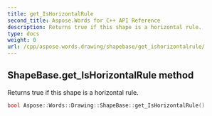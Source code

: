 ```yaml
---
title: get_IsHorizontalRule
second_title: Aspose.Words for C++ API Reference
description: Returns true if this shape is a horizontal rule. 
type: docs
weight: 0
url: /cpp/aspose.words.drawing/shapebase/get_ishorizontalrule/
---
```

## ShapeBase.get_IsHorizontalRule method


Returns true if this shape is a horizontal rule.

```cpp
bool Aspose::Words::Drawing::ShapeBase::get_IsHorizontalRule()
```

